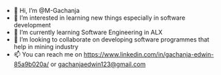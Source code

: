 - 👋 Hi, I’m @M-Gachanja
- 👀 I’m interested in learning new things especially in software development
- 🌱 I’m currently learning Software Engineering in ALX
- 💞️ I’m looking to collaborate on developing software programmes that help in mining industry
- 📫 You can reach me on https://www.linkedin.com/in/gachanja-edwin-85a9b020a/ or gachanjaedwin123@gmail.com

<!---
M-Gachanja/M-Gachanja is a ✨ special ✨ repository because its `README.md` (this file) appears on your GitHub profile.
You can click the Preview link to take a look at your changes.
--->
